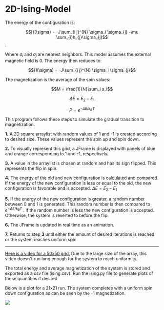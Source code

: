 # 2D-Ising-Model

The energy of the configuration is:

$$H(\sigma) =  -J\sum_{i j}^{N} \sigma_i \sigma_{j} -\mu \sum_{i}h_{j}\sigma_{j}$$. 

Where $\sigma_i$ and $\sigma_j$ are nearest neighbors. This model assumes the external magnetic field is 0. The energy then reduces to:

$$H(\sigma) =  -J\sum_{i j}^{N} \sigma_i \sigma_{j}$$

The magnetization is the average of the spin values:


$$M = \frac{1}{N}\sum_i s_i$$


$$\Delta E = E_2 - E_1$$

$$ P = e^{-\Delta E/k_B T}$$

This program follows these steps to simulate the gradual transition to magnetization. 

**1.** A 2D square arraylist with random values of 1 and -1 is created according to desired size. These values represent the spin up and spin down. 

**2.** To visually represent this grid, a JFrame is displayed with panels of blue and orange corresponding to 1 and -1, respectively. 

**3.**  A value in the arraylist is chosen at random and has its sign flipped. This represents the flip in spin.

**4.**  The energy of the old and new configuration is calculated and compared. If the energy of the new configuration is less or equal to the old, the new configuration is favorable and is accepted. $\Delta E = E_2 - E_1$

**5.**  If the energy of the new configuration is greater, a random number between 0 and 1 is generated. This random number is then compared to $e^{-\Delta E/k_B T}$ . If the random number is less the new configuration is accepted. Otherwise, the system is reverted to before the flip.

**6.**  The JFrame is updated in real time as an animation.

**7.**  Returns to step **3** until either the amount of desired iterations is reached or the system reaches uniform spin.

-------

[Here is a video for a 50x50 grid.](https://www.youtube.com/watch?v=5gmFp_87Nh8) Due to the large size of the array, this video doesn't run long enough for the system to reach uniformity.

The total energy and average magnetization of the system is stored and exported as a csv file (ising.csv). Run the ising.py file to generate plots of these quantities if desired. 

Below is a plot for a 21x21 run. The system completes with a uniform spin down configuration as can be seen by the -1 magnetization. 

![](https://i.imgur.com/m55lS9N.png)

